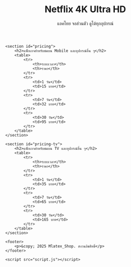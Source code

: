 <!DOCTYPE html>
<html lang="th">
<head>
    <meta charset="UTF-8">
    <meta name="viewport" content="width=device-width, initial-scale=1.0">
    <title>Netflix 4K Ultra HD แพ็กเกจ</title>
    <link rel="stylesheet" href="style.css">
</head>
<body>
    <header>
        <h1>Netflix 4K Ultra HD</h1>
        <p>แอคไทย จอส่วนตัว ดูได้ทุกอุปกรณ์</p>
    </header>

    <section id="pricing">
        <h2>แพ็กเกจสำหรับชมบน Mobile และอุปกรณ์อื่น ๆ</h2>
        <table>
            <tr>
                <th>ระยะเวลา</th>
                <th>ราคา</th>
            </tr>
            <tr>
                <td>1 วัน</td>
                <td>15 บาท</td>
            </tr>
            <tr>
                <td>7 วัน</td>
                <td>32 บาท</td>
            </tr>
            <tr>
                <td>30 วัน</td>
                <td>95 บาท</td>
            </tr>
        </table>
    </section>

    <section id="pricing-tv">
        <h2>แพ็กเกจสำหรับชมบน TV และอุปกรณ์อื่น ๆ</h2>
        <table>
            <tr>
                <th>ระยะเวลา</th>
                <th>ราคา</th>
            </tr>
            <tr>
                <td>1 วัน</td>
                <td>35 บาท</td>
            </tr>
            <tr>
                <td>7 วัน</td>
                <td>65 บาท</td>
            </tr>
            <tr>
                <td>30 วัน</td>
                <td>165 บาท</td>
            </tr>
        </table>
    </section>

    <footer>
        <p>&copy; 2025 Mlatex_Shop. สงวนลิขสิทธิ์</p>
    </footer>

    <script src="script.js"></script>
</body>
</html>
